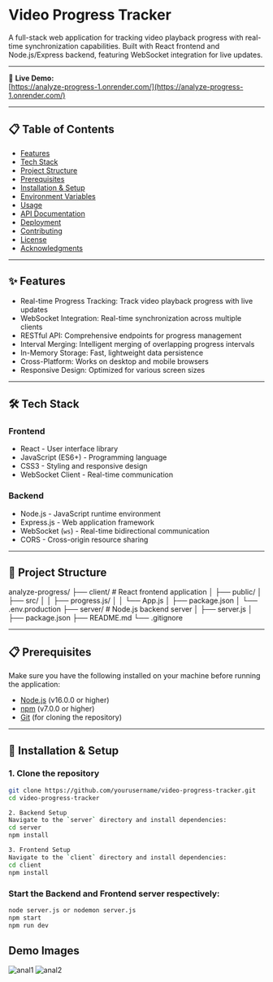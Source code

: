 # Video Progress Tracker

A full-stack web application for tracking video playback progress with real-time synchronization capabilities. Built with React frontend and Node.js/Express backend, featuring WebSocket integration for live updates.

---

🚀 **Live Demo:**  
[https://analyze-progress-1.onrender.com/](https://analyze-progress-1.onrender.com/)

---

## 📋 Table of Contents

- [Features](#-features)  
- [Tech Stack](#-tech-stack)  
- [Project Structure](#-project-structure)  
- [Prerequisites](#-prerequisites)  
- [Installation & Setup](#-installation--setup)  
- [Environment Variables](#-environment-variables)  
- [Usage](#-usage)  
- [API Documentation](#-api-documentation)  
- [Deployment](#-deployment)  
- [Contributing](#-contributing)  
- [License](#-license)  
- [Acknowledgments](#-acknowledgments)  

---

## ✨ Features

- Real-time Progress Tracking: Track video playback progress with live updates  
- WebSocket Integration: Real-time synchronization across multiple clients  
- RESTful API: Comprehensive endpoints for progress management  
- Interval Merging: Intelligent merging of overlapping progress intervals  
- In-Memory Storage: Fast, lightweight data persistence  
- Cross-Platform: Works on desktop and mobile browsers  
- Responsive Design: Optimized for various screen sizes  

---

## 🛠 Tech Stack

### Frontend

- React - User interface library  
- JavaScript (ES6+) - Programming language  
- CSS3 - Styling and responsive design  
- WebSocket Client - Real-time communication  

### Backend

- Node.js - JavaScript runtime environment  
- Express.js - Web application framework  
- WebSocket (`ws`) - Real-time bidirectional communication  
- CORS - Cross-origin resource sharing  

---

## 📁 Project Structure

analyze-progress/
├── client/ # React frontend application
│ ├── public/
│ ├── src/
│ │ ├── progress.js/
│ │ └── App.js
│ ├── package.json
│ └── .env.production
├── server/ # Node.js backend server
│ ├── server.js
│ ├── package.json
├── README.md
└── .gitignore


---

## 📋 Prerequisites

Make sure you have the following installed on your machine before running the application:

- [Node.js](https://nodejs.org/) (v16.0.0 or higher)  
- [npm](https://www.npmjs.com/) (v7.0.0 or higher)  
- [Git](https://git-scm.com/) (for cloning the repository)  

---

## 🚀 Installation & Setup

### 1. Clone the repository

```bash
git clone https://github.com/yourusername/video-progress-tracker.git
cd video-progress-tracker

2. Backend Setup
Navigate to the `server` directory and install dependencies:
cd server
npm install

3. Frontend Setup
Navigate to the `client` directory and install dependencies:
cd client
npm install
```

### Start the Backend and Frontend server respectively:
```bash
node server.js or nodemon server.js
npm start
npm run dev
```
## Demo Images
![anal1](https://github.com/user-attachments/assets/a0391a4a-b793-4911-94da-ac908d03c3d8)
![anal2](https://github.com/user-attachments/assets/73f7207b-cadd-4d35-ae2f-e3ee885cafd1)










